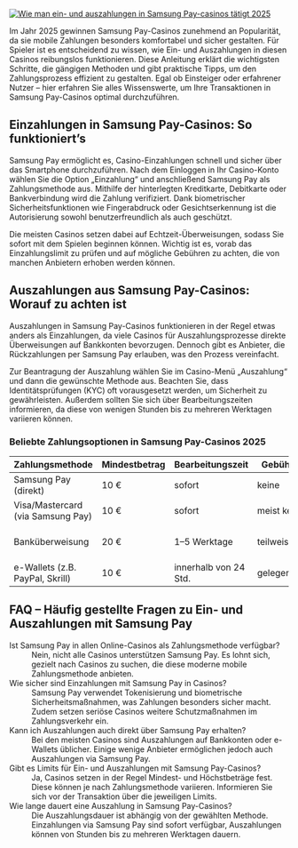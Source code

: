 [![Wie man ein- und auszahlungen in Samsung Pay-casinos tätigt 2025](https://123-caf.pages.dev/gitsignup.png)](https://vrmoo.ru/Bt82HjjY)

<p>Im Jahr 2025 gewinnen Samsung Pay-Casinos zunehmend an Popularität, da sie mobile Zahlungen besonders komfortabel und sicher gestalten. Für Spieler ist es entscheidend zu wissen, wie Ein- und Auszahlungen in diesen Casinos reibungslos funktionieren. Diese Anleitung erklärt die wichtigsten Schritte, die gängigen Methoden und gibt praktische Tipps, um den Zahlungsprozess effizient zu gestalten. Egal ob Einsteiger oder erfahrener Nutzer – hier erfahren Sie alles Wissenswerte, um Ihre Transaktionen in Samsung Pay-Casinos optimal durchzuführen.</p>  <h2>Einzahlungen in Samsung Pay-Casinos: So funktioniert’s</h2> <p>Samsung Pay ermöglicht es, Casino-Einzahlungen schnell und sicher über das Smartphone durchzuführen. Nach dem Einloggen in Ihr Casino-Konto wählen Sie die Option „Einzahlung“ und anschließend Samsung Pay als Zahlungsmethode aus. Mithilfe der hinterlegten Kreditkarte, Debitkarte oder Bankverbindung wird die Zahlung verifiziert. Dank biometrischer Sicherheitsfunktionen wie Fingerabdruck oder Gesichtserkennung ist die Autorisierung sowohl benutzerfreundlich als auch geschützt.</p> <p>Die meisten Casinos setzen dabei auf Echtzeit-Überweisungen, sodass Sie sofort mit dem Spielen beginnen können. Wichtig ist es, vorab das Einzahlungslimit zu prüfen und auf mögliche Gebühren zu achten, die von manchen Anbietern erhoben werden können.</p>  <h2>Auszahlungen aus Samsung Pay-Casinos: Worauf zu achten ist</h2> <p>Auszahlungen in Samsung Pay-Casinos funktionieren in der Regel etwas anders als Einzahlungen, da viele Casinos für Auszahlungsprozesse direkte Überweisungen auf Bankkonten bevorzugen. Dennoch gibt es Anbieter, die Rückzahlungen per Samsung Pay erlauben, was den Prozess vereinfacht.</p> <p>Zur Beantragung der Auszahlung wählen Sie im Casino-Menü „Auszahlung“ und dann die gewünschte Methode aus. Beachten Sie, dass Identitätsprüfungen (KYC) oft vorausgesetzt werden, um Sicherheit zu gewährleisten. Außerdem sollten Sie sich über Bearbeitungszeiten informieren, da diese von wenigen Stunden bis zu mehreren Werktagen variieren können.</p>  <h3>Beliebte Zahlungsoptionen in Samsung Pay-Casinos 2025</h3> <table>   <thead>     <tr>       <th>Zahlungsmethode</th>       <th>Mindestbetrag</th>       <th>Bearbeitungszeit</th>       <th>Gebühren</th>       <th>Besonderheiten</th>     </tr>   </thead>   <tbody>     <tr>       <td>Samsung Pay (direkt)</td>       <td>10 €</td>       <td>sofort</td>       <td>keine</td>       <td>Einfache mobile Zahlung, sicher</td>     </tr>     <tr>       <td>Visa/Mastercard (via Samsung Pay)</td>       <td>10 €</td>       <td>sofort</td>       <td>meist keine</td>       <td>Gängige Kredit- und Debitkarten</td>     </tr>     <tr>       <td>Banküberweisung</td>       <td>20 €</td>       <td>1–5 Werktage</td>       <td>teilweise</td>       <td>Für Auszahlungen bevorzugt</td>     </tr>     <tr>       <td>e-Wallets (z.B. PayPal, Skrill)</td>       <td>10 €</td>       <td>innerhalb von 24 Std.</td>       <td>gelegentlich</td>       <td>Schnelle Auszahlungen</td>     </tr>   </tbody> </table>  <h2>FAQ – Häufig gestellte Fragen zu Ein- und Auszahlungen mit Samsung Pay</h2> <dl>   <dt>Ist Samsung Pay in allen Online-Casinos als Zahlungsmethode verfügbar?</dt>   <dd>Nein, nicht alle Casinos unterstützen Samsung Pay. Es lohnt sich, gezielt nach Casinos zu suchen, die diese moderne mobile Zahlungsmethode anbieten.</dd>    <dt>Wie sicher sind Einzahlungen mit Samsung Pay in Casinos?</dt>   <dd>Samsung Pay verwendet Tokenisierung und biometrische Sicherheitsmaßnahmen, was Zahlungen besonders sicher macht. Zudem setzen seriöse Casinos weitere Schutzmaßnahmen im Zahlungsverkehr ein.</dd>    <dt>Kann ich Auszahlungen auch direkt über Samsung Pay erhalten?</dt>   <dd>Bei den meisten Casinos sind Auszahlungen auf Bankkonten oder e-Wallets üblicher. Einige wenige Anbieter ermöglichen jedoch auch Auszahlungen via Samsung Pay.</dd>    <dt>Gibt es Limits für Ein- und Auszahlungen mit Samsung Pay-Casinos?</dt>   <dd>Ja, Casinos setzen in der Regel Mindest- und Höchstbeträge fest. Diese können je nach Zahlungsmethode variieren. Informieren Sie sich vor der Transaktion über die jeweiligen Limits.</dd>    <dt>Wie lange dauert eine Auszahlung in Samsung Pay-Casinos?</dt>   <dd>Die Auszahlungsdauer ist abhängig von der gewählten Methode. Einzahlungen via Samsung Pay sind sofort verfügbar, Auszahlungen können von Stunden bis zu mehreren Werktagen dauern.</dd> </dl>